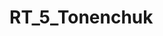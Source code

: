 # RT_5_Tonenchuk
<html xmlns="http://www.w3.org/1999/xhtml">
 <head>    
 <title>Примеры. Добавление прямоугольника на карту.</title>
<meta http-equiv="Content-Type" content="text/html; charset=utf-8"/>  
    <!--         Подключаем API карт 2.x
         Параметры:
           - load=package.full - полная сборка;
        - lang=ru-RU - язык русский.     -->
      <script src="http://api-maps.yandex.ru/2.0/?load=package.full&lang=ru-RU"
             type="text/javascript"></script>
     <script type="text/javascript"> 
        ymaps.ready(init);  
        function init() { 
            var myMap = new ymaps.Map('map', { 
                center: [65.509389, -151.390021], 
                zoom: 8         
 }),            
                 
 myPolygon = new ymaps.Polygon([[
			[65.587925,-151.374911],
			[65.413461,-151.078287],
			[65.413757,-151.567177],			
                ]]);
  
            myMap.geoObjects.add(myPolygon)
                 .add(myPolygon); 
        }     </script> 
</head>  
<body> 
<h2>Добавление прямоугольника на карту</h2>  
<div id="map" style="width:600px;height:400px"></div> </body>  
</html>  
 
